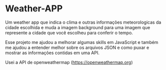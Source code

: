# Weather-APP

Um weather app que indica o clima e outras informações meteorologicas da cidade escolhida e muda a imagem background para uma
imagem que represente a cidade que você escolheu para conferir o tempo.

Esse projeto me ajudou a melhorar algumas skills em JavaScript e também me ajudou a entender melhor sobre os arquivos JSON e como 
puxar e mostrar as informações contidas em uma API.

Usei a API de openweathermap (https://openweathermap.org)
